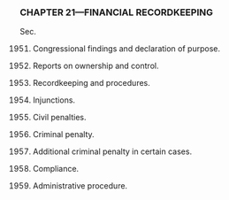 ### **CHAPTER 21—FINANCIAL RECORDKEEPING** ###

Sec.

1951. Congressional findings and declaration of purpose.

1952. Reports on ownership and control.

1953. Recordkeeping and procedures.

1954. Injunctions.

1955. Civil penalties.

1956. Criminal penalty.

1957. Additional criminal penalty in certain cases.

1958. Compliance.

1959. Administrative procedure.